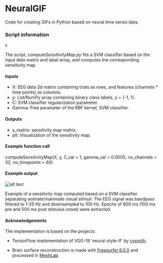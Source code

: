 # NeuralGIF
Code for creating GIFs in Python based on neural time series data.

### Script information 

c

The script, *computeSensitivityMap.py* fits a SVM classifier based on the input data matrix and label array, and computes the corresponding sensitivity map. 

#### Inputs 
- X: EEG data 2d matrix containing trials as rows, and features (channels * time points) as columns.
- y: List/NumPy array containing binary class labels, y = {-1, 1}.
- C: SVM classifier regularization parameter. 
- Gamma: Free parameter of the RBF kernel, SVM classifier.

#### Outputs
- s_matrix: sensitivity map matrix.
- plt: Visualization of the sensitivity map.

#### Example function call
computeSensitivityMap(X, y, C_val = 1, gamma_val = 0.0005, no_channels = 32, no_timepoints = 60)

#### Example output 
![alt text](https://raw.githubusercontent.com/gretatuckute/DecodingSensitivityMapping/master/Example/sensitivity_map.png)

Example of a sensitivity map computed based on a SVM classifier separating animate/inanimate visual stimuli. The EEG signal was bandpass filtered to 1-25 Hz and downsampled to 100 Hz. Epochs of 600 ms (100 ms pre and 500 ms post stimulus onset) were extracted.

#### Acknowledgements

The implementation is based on the projects:

- TensorFlow implementation of VGG-19 'neural-style-tf' by [cysmith](https://github.com/cysmith/neural-style-tf).

- Brain surface reconstruction is made with [Freesurfer 6.0.0](https://surfer.nmr.mgh.harvard.edu/) and processed in [MeshLab](http://www.meshlab.net/). 

